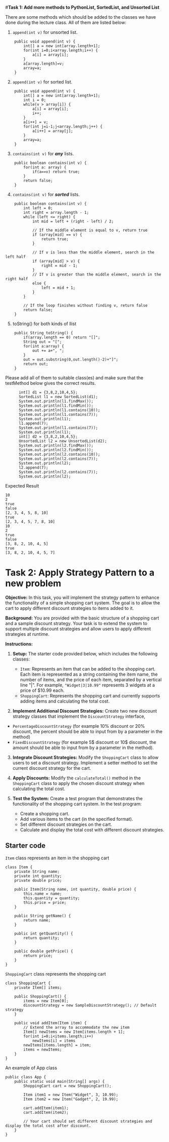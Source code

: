 #**Task 1: Add more methods to PythonList, SortedList, and Unsorted List**

There are some methods which should be added to the classes we have done during the lecture class. All of them are listed below:

1. `append(int v)` for unsorted list.
```
    public void append(int v) {
        int[] a = new int[array.length+1];
        for(int i=0;i<array.length;i++) {
            a[i] = array[i];
        }
        a[array.length]=v;
        array=a;
    }
```
2. `append(int v)` for sorted list.
```
    public void append(int v) {
        int[] a = new int[array.length+1];
        int i = 0;
        while(v > array[i]) {
            a[i] = array[i];
            i++;
        }
        a[i++] = v;
        for(int j=i-1;j<array.length;j++) {
            a[i++] = array[j];
        }
        array=a;
    }   
```
3. `contains(int v)` for ***any*** lists.
```
    public boolean contains(int v) {
        for(int a: array) {
            if(a==v) return true;
        }
        return false;
    }
```
4. `contains(int v)` for ***sorted*** lists.
```
    public boolean contains(int v) {
        int left = 0;
        int right = array.length - 1;
        while (left <= right) {
            int mid = left + (right - left) / 2;

            // If the middle element is equal to v, return true
            if (array[mid] == v) {
                return true;
            }

            // If v is less than the middle element, search in the left half
            if (array[mid] > v) {
                right = mid - 1;
            }
            // If v is greater than the middle element, search in the right half
            else {
                left = mid + 1;
            }
        }

        // If the loop finishes without finding v, return false
        return false;
    }
```
5. toString() for both kinds of llist
```
    public String toString() {
        if(array.length == 0) return "[]";
        String out = "[";
        for(int a:array) {
            out += a+", ";
        }
        out = out.substring(0,out.length()-2)+"]";
        return out;
    }
```
Please add all of them to suitable class(es) and make sure that the testMethod below gives the correct results.

```
      int[] d1 = {3,8,2,10,4,5};
      SortedList l1 = new SortedList(d1);
      System.out.println(l1.findMax());
      System.out.println(l1.findMin());
      System.out.println(l1.contains(10));
      System.out.println(l1.contains(7));
      System.out.println(l1);
      l1.append(7);
      System.out.println(l1.contains(7));
      System.out.println(l1);
      int[] d2 = {3,8,2,10,4,5};
      UnsortedList l2 = new UnsortedList(d2);
      System.out.println(l2.findMax());
      System.out.println(l2.findMin());
      System.out.println(l2.contains(10));
      System.out.println(l2.contains(7));
      System.out.println(l2);
      l2.append(7);
      System.out.println(l2.contains(7));
      System.out.println(l2);
```
Expected Result
```
10
2
true
false
[2, 3, 4, 5, 8, 10]
true
[2, 3, 4, 5, 7, 8, 10]
10
2
true
false
[3, 8, 2, 10, 4, 5]
true
[3, 8, 2, 10, 4, 5, 7]
```

# **Task 2: Apply Strategy Pattern to a new problem**

**Objective:** In this task, you will implement the strategy pattern to enhance the functionality of a simple shopping cart system. The goal is to allow the cart to apply different discount strategies to items added to it.

**Background:** You are provided with the basic structure of a shopping cart and a sample discount strategy. Your task is to extend the system to support multiple discount strategies and allow users to apply different strategies at runtime.

**Instructions:**

1. **Setup:** The starter code provided below, which includes the following classes:
   - `Item`: Represents an item that can be added to the shopping cart. Each item is represented as a string containing the item name, the number of items, and the price of each item, separated by a vertical line "|". For example, `"Widget|3|10.99"` represents 3 widgets at a price of $10.99 each.
   - `ShoppingCart`: Represents the shopping cart and currently supports adding items and calculating the total cost.

2. **Implement Additional Discount Strategies:** Create two new discount strategy classes that implement the `DiscountStrategy` interface,
  * `PercentageDiscountStrategy` (for example 10% discount or 20% discount, the percent should be able to input from by a parameter in the method)
  *  `FixedDiscountStrategy` (for example 5$ discount or 10$ discount, the amount should be able to input from by a parameter in the method).

3. **Integrate Discount Strategies:** Modify the `ShoppingCart` class to allow users to set a discount strategy. Implement a setter method to set the current discount strategy for the cart.

4. **Apply Discounts:** Modify the `calculateTotal()` method in the `ShoppingCart` class to apply the chosen discount strategy when calculating the total cost.

5. **Test the System:** Create a test program that demonstrates the functionality of the shopping cart system. In the test program:
   - Create a shopping cart.
   - Add various items to the cart (in the specified format).
   - Set different discount strategies on the cart.
   - Calculate and display the total cost with different discount strategies.

## **Starter code**


`Item` class represents an item in the shopping cart
```
class Item {
    private String name;
    private int quantity;
    private double price;

    public Item(String name, int quantity, double price) {
        this.name = name;
        this.quantity = quantity;
        this.price = price;
    }

    public String getName() {
        return name;
    }

    public int getQuantity() {
        return quantity;
    }

    public double getPrice() {
        return price;
    }
}
```

`ShoppingCart` class represents the shopping cart

```
class ShoppingCart {
    private Item[] items;

    public ShoppingCart() {
        items = new Item[0];
        discountStrategy = new SampleDiscountStrategy(); // Default strategy
    }

    public void addItem(Item item) {
        // Extend the array to accommodate the new item
        Item[] newItems = new Item[items.length + 1];
        for(int i=0;i<items.length;i++)
            newItems[i] = items
        newItems[items.length] = item;
        items = newItems;
    }
}
```
An example of App class
```
public class App {
    public static void main(String[] args) {
        ShoppingCart cart = new ShoppingCart();

        Item item1 = new Item("Widget", 3, 10.99);
        Item item2 = new Item("Gadget", 2, 19.99);

        cart.addItem(item1);
        cart.addItem(item2);

        // Your cart should set different discount strategies and display the total cost after discount.
    }
}
```
